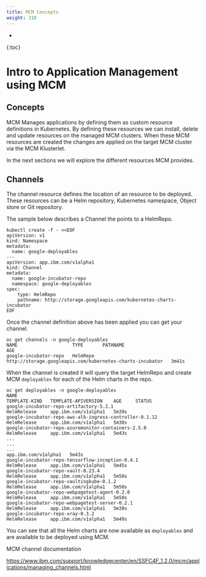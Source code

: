 ```yaml
---
title: MCM Concepts
weight: 310
---
```

- 
{:toc}


# Intro to Application Management using MCM

## Concepts

MCM Manages applications by defining them as custom resource definitions in Kubernetes. By defining these resources we can install, delete and update resources on the managed MCM clusters. When these MCM resources are created the changes are applied on the target MCM cluster via the MCM Klusterlet.

In the next sections we will explore the different resources MCM provides.

## Channels

The channel resource defines the location of an resource to be deployed. These resources can be a Helm repository, Kubernetes namespace, Object store or Git repository.

The sample below describes a Channel the points to a HelmRepo.

```
kubectl create -f - <<EOF
apiVersion: v1
kind: Namespace
metadata: 
  name: google-deployables
---
apiVersion: app.ibm.com/v1alpha1
kind: Channel
metadata:
  name: google-incubator-repo
  namespace: google-deployables
spec:
    type: HelmRepo
    pathname: http://storage.googleapis.com/kubernetes-charts-incubator
EOF
```

Once the channel definition above has been applied you can get your channel.

```
oc get channels -n google-deployables
NAME                    TYPE       PATHNAME                                                    AGE
google-incubator-repo   HelmRepo   http://storage.googleapis.com/kubernetes-charts-incubator   3m41s
```

When the channel is created it will query the target HelmRepo and create MCM `deployables` for each of the Helm charts in the repo.

```
oc get deployables -n google-deployables
NAME                                                               TEMPLATE-KIND   TEMPLATE-APIVERSION    AGE     STATUS
google-incubator-repo-artifactory-5.2.1                            HelmRelease     app.ibm.com/v1alpha1   5m39s
google-incubator-repo-aws-alb-ingress-controller-0.1.12            HelmRelease     app.ibm.com/v1alpha1   5m38s
google-incubator-repo-azuremonitor-containers-2.5.0                HelmRelease     app.ibm.com/v1alpha1   5m43s
...
...
...
app.ibm.com/v1alpha1   5m43s
google-incubator-repo-tensorflow-inception-0.4.1                   HelmRelease     app.ibm.com/v1alpha1   5m45s
google-incubator-repo-vault-0.23.4                                 HelmRelease     app.ibm.com/v1alpha1   5m50s
google-incubator-repo-vaultingkube-0.1.2                           HelmRelease     app.ibm.com/v1alpha1   5m50s
google-incubator-repo-webpagetest-agent-0.2.0                      HelmRelease     app.ibm.com/v1alpha1   5m50s
google-incubator-repo-webpagetest-server-0.2.1                     HelmRelease     app.ibm.com/v1alpha1   5m38s
google-incubator-repo-xray-0.3.2                                   HelmRelease     app.ibm.com/v1alpha1   5m49s
```

You can see that all the Helm charts are now available as `deployables` and are available to be deployed using MCM.











MCM channel documentation

https://www.ibm.com/support/knowledgecenter/en/SSFC4F_1.2.0/mcm/applications/managing_channels.html
